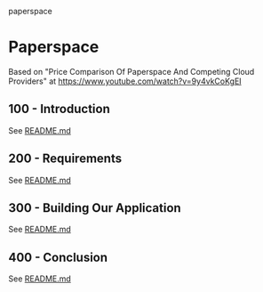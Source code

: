 paperspace
# Paperspace

Based on "Price Comparison Of Paperspace And Competing Cloud Providers" at https://www.youtube.com/watch?v=9y4vkCoKgEI

## 100 - Introduction

See [README.md](./100/README.md)

## 200 - Requirements

See [README.md](./200/README.md)

## 300 - Building Our Application

See [README.md](./300/README.md)

## 400 - Conclusion

See [README.md](./400/README.md)

